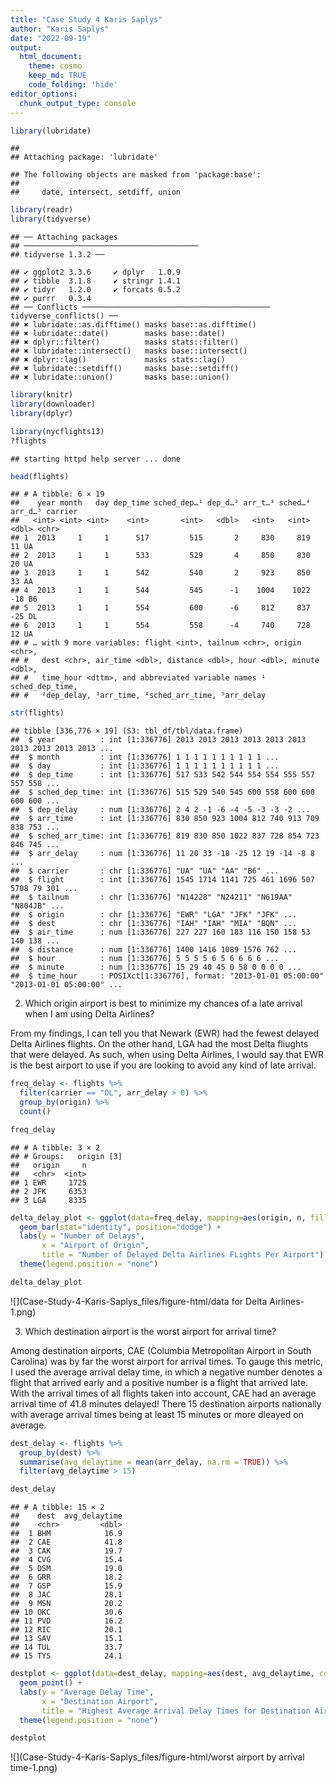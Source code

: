 ```yaml
---
title: "Case Study 4 Karis Saplys"
author: "Karis Saplys"
date: "2022-09-19"
output: 
  html_document:
    theme: cosmo
    keep_md: TRUE
    code_folding: 'hide'
editor_options: 
  chunk_output_type: console
---
```





```r
library(lubridate)
```

```
## 
## Attaching package: 'lubridate'
```

```
## The following objects are masked from 'package:base':
## 
##     date, intersect, setdiff, union
```

```r
library(readr)
library(tidyverse)
```

```
## ── Attaching packages
## ───────────────────────────────────────
## tidyverse 1.3.2 ──
```

```
## ✔ ggplot2 3.3.6     ✔ dplyr   1.0.9
## ✔ tibble  3.1.8     ✔ stringr 1.4.1
## ✔ tidyr   1.2.0     ✔ forcats 0.5.2
## ✔ purrr   0.3.4     
## ── Conflicts ────────────────────────────────────────── tidyverse_conflicts() ──
## ✖ lubridate::as.difftime() masks base::as.difftime()
## ✖ lubridate::date()        masks base::date()
## ✖ dplyr::filter()          masks stats::filter()
## ✖ lubridate::intersect()   masks base::intersect()
## ✖ dplyr::lag()             masks stats::lag()
## ✖ lubridate::setdiff()     masks base::setdiff()
## ✖ lubridate::union()       masks base::union()
```

```r
library(knitr)
library(downloader)
library(dplyr)
```


```r
library(nycflights13)
?flights
```

```
## starting httpd help server ... done
```

```r
head(flights)
```

```
## # A tibble: 6 × 19
##    year month   day dep_time sched_dep…¹ dep_d…² arr_t…³ sched…⁴ arr_d…⁵ carrier
##   <int> <int> <int>    <int>       <int>   <dbl>   <int>   <int>   <dbl> <chr>  
## 1  2013     1     1      517         515       2     830     819      11 UA     
## 2  2013     1     1      533         529       4     850     830      20 UA     
## 3  2013     1     1      542         540       2     923     850      33 AA     
## 4  2013     1     1      544         545      -1    1004    1022     -18 B6     
## 5  2013     1     1      554         600      -6     812     837     -25 DL     
## 6  2013     1     1      554         558      -4     740     728      12 UA     
## # … with 9 more variables: flight <int>, tailnum <chr>, origin <chr>,
## #   dest <chr>, air_time <dbl>, distance <dbl>, hour <dbl>, minute <dbl>,
## #   time_hour <dttm>, and abbreviated variable names ¹​sched_dep_time,
## #   ²​dep_delay, ³​arr_time, ⁴​sched_arr_time, ⁵​arr_delay
```

```r
str(flights)
```

```
## tibble [336,776 × 19] (S3: tbl_df/tbl/data.frame)
##  $ year          : int [1:336776] 2013 2013 2013 2013 2013 2013 2013 2013 2013 2013 ...
##  $ month         : int [1:336776] 1 1 1 1 1 1 1 1 1 1 ...
##  $ day           : int [1:336776] 1 1 1 1 1 1 1 1 1 1 ...
##  $ dep_time      : int [1:336776] 517 533 542 544 554 554 555 557 557 558 ...
##  $ sched_dep_time: int [1:336776] 515 529 540 545 600 558 600 600 600 600 ...
##  $ dep_delay     : num [1:336776] 2 4 2 -1 -6 -4 -5 -3 -3 -2 ...
##  $ arr_time      : int [1:336776] 830 850 923 1004 812 740 913 709 838 753 ...
##  $ sched_arr_time: int [1:336776] 819 830 850 1022 837 728 854 723 846 745 ...
##  $ arr_delay     : num [1:336776] 11 20 33 -18 -25 12 19 -14 -8 8 ...
##  $ carrier       : chr [1:336776] "UA" "UA" "AA" "B6" ...
##  $ flight        : int [1:336776] 1545 1714 1141 725 461 1696 507 5708 79 301 ...
##  $ tailnum       : chr [1:336776] "N14228" "N24211" "N619AA" "N804JB" ...
##  $ origin        : chr [1:336776] "EWR" "LGA" "JFK" "JFK" ...
##  $ dest          : chr [1:336776] "IAH" "IAH" "MIA" "BQN" ...
##  $ air_time      : num [1:336776] 227 227 160 183 116 150 158 53 140 138 ...
##  $ distance      : num [1:336776] 1400 1416 1089 1576 762 ...
##  $ hour          : num [1:336776] 5 5 5 5 6 5 6 6 6 6 ...
##  $ minute        : num [1:336776] 15 29 40 45 0 58 0 0 0 0 ...
##  $ time_hour     : POSIXct[1:336776], format: "2013-01-01 05:00:00" "2013-01-01 05:00:00" ...
```

2. Which origin airport is best to minimize my chances of a late arrival when I am using Delta Airlines?

From my findings, I can tell you that Newark (EWR) had the fewest delayed Delta Airlines flights. On the other hand, LGA had the most Delta fliughts that were delayed. As such, when using Delta Airlines, I would say that EWR is the best airport to use if you are looking to avoid any kind of late arrival.


```r
freq_delay <- flights %>%
  filter(carrier == "DL", arr_delay > 0) %>%
  group_by(origin) %>%
  count()

freq_delay
```

```
## # A tibble: 3 × 2
## # Groups:   origin [3]
##   origin     n
##   <chr>  <int>
## 1 EWR     1725
## 2 JFK     6353
## 3 LGA     8335
```

```r
delta_delay_plot <- ggplot(data=freq_delay, mapping=aes(origin, n, fill=origin)) +
  geom_bar(stat="identity", position="dodge") +
  labs(y = "Number of Delays",
       x = "Airport of Origin",
       title = "Number of Delayed Delta Airlines FLights Per Airport") +
  theme(legend.position = "none")

delta_delay_plot
```

![](Case-Study-4-Karis-Saplys_files/figure-html/data for Delta Airlines-1.png)<!-- -->

3. Which destination airport is the worst airport for arrival time?

Among destination airports, CAE (Columbia Metropolitan Airport in South Carolina) was by far the worst airport for arrival times. To gauge this metric, I used the average arrival delay time, in which a negative number denotes a flight that arrived early and a positive number is a flight that arrived late. With the arrival times of all flights taken into account, CAE had an average arrival time of 41.8 minutes delayed! There 15 destination airports nationally with average arrival times being at least 15 minutes or more dleayed on average. 


```r
dest_delay <- flights %>%
  group_by(dest) %>%
  summarise(avg_delaytime = mean(arr_delay, na.rm = TRUE)) %>%
  filter(avg_delaytime > 15)

dest_delay
```

```
## # A tibble: 15 × 2
##    dest  avg_delaytime
##    <chr>         <dbl>
##  1 BHM            16.9
##  2 CAE            41.8
##  3 CAK            19.7
##  4 CVG            15.4
##  5 DSM            19.0
##  6 GRR            18.2
##  7 GSP            15.9
##  8 JAC            28.1
##  9 MSN            20.2
## 10 OKC            30.6
## 11 PVD            16.2
## 12 RIC            20.1
## 13 SAV            15.1
## 14 TUL            33.7
## 15 TYS            24.1
```

```r
destplot <- ggplot(data=dest_delay, mapping=aes(dest, avg_delaytime, color=dest)) +
  geom_point() +
  labs(y = "Average Delay Time",
       x = "Destination Airport",
       title = "Highest Average Arrival Delay Times for Destination Airports (>15mins)") +
  theme(legend.position = "none")

destplot
```

![](Case-Study-4-Karis-Saplys_files/figure-html/worst airport by arrival time-1.png)<!-- -->
